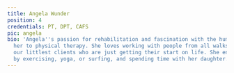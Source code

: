 ```yaml
---
title: Angela Wunder
position: 4
credentials: PT, DPT, CAFS
pic: angela
bio: 'Angela''s passion for rehabilitation and fascination with the human body brought
  her to physical therapy. She loves working with people from all walks of life, including
  our littlest clients who are just getting their start on life. She enjoys unwinding
  by exercising, yoga, or surfing, and spending time with her daughter. '
---
```

